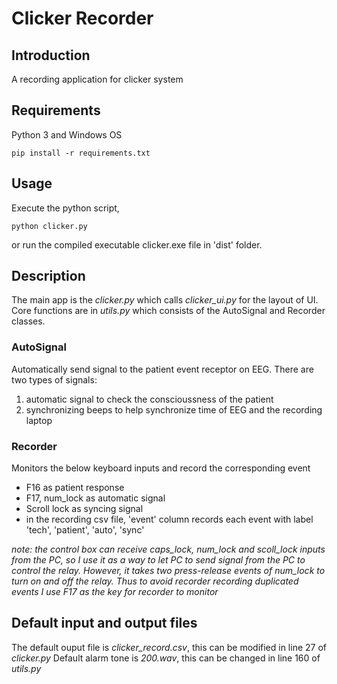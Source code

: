 # Clicker Recorder
## Introduction
A recording application for clicker system
## Requirements
Python 3 and Windows OS
```
pip install -r requirements.txt
```
## Usage
Execute the python script,
```
python clicker.py
```
or run the compiled executable clicker.exe file in 'dist' folder.

## Description
The main app is the *clicker.py* which calls *clicker_ui.py* for the layout of UI.
Core functions are in *utils.py* which consists of the AutoSignal and Recorder classes.
### AutoSignal
Automatically send signal to the patient event receptor on EEG.
There are two types of signals:
1. automatic signal to check the conscioussness of the patient
2. synchronizing beeps to help synchronize time of EEG and the recording laptop

### Recorder
Monitors the below keyboard inputs and record the corresponding event
- F16 as patient response
- F17, num_lock as automatic signal
- Scroll lock as syncing signal
- in the recording csv file, 'event' column records each event with label 'tech', 'patient', 'auto', 'sync'  

*note: the control box can receive caps_lock, num_lock and scoll_lock inputs from the PC, so I use it as a way to let PC to send signal from the PC to control the relay. However, it takes two press-release events of num_lock to turn on and off the relay. Thus to avoid recorder recording duplicated events I use F17 as the key for recorder to monitor*


## Default input and output files
The default ouput file is *clicker_record.csv*, this can be modified in line 27 of *clicker.py*
Default alarm tone is *200.wav*, this can be changed in line 160 of *utils.py*


